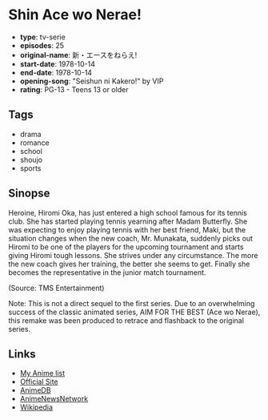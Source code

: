 # Shin Ace wo Nerae!

-   **type**: tv-serie
-   **episodes**: 25
-   **original-name**: 新・エースをねらえ!
-   **start-date**: 1978-10-14
-   **end-date**: 1978-10-14
-   **opening-song**: "Seishun ni Kakero!" by VIP
-   **rating**: PG-13 - Teens 13 or older

## Tags

-   drama
-   romance
-   school
-   shoujo
-   sports

## Sinopse

Heroine, Hiromi Oka, has just entered a high school famous for its tennis club. She has started playing tennis yearning after Madam Butterfly. She was expecting to enjoy playing tennis with her best friend, Maki, but the situation changes when the new coach, Mr. Munakata, suddenly picks out Hiromi to be one of the players for the upcoming tournament and starts giving Hiromi tough lessons. She strives under any circumstance. The more the new coach gives her training, the better she seems to get. Finally she becomes the representative in the junior match tournament.

(Source: TMS Entertainment)

Note: This is not a direct sequel to the first series. Due to an overwhelming success of the classic animated series, AIM FOR THE BEST (Ace wo Nerae), this remake was been produced to retrace and flashback to the original series.

## Links

-   [My Anime list](https://myanimelist.net/anime/8542/Shin_Ace_wo_Nerae)
-   [Official Site](http://www.tms-e.com/library/old/tv/data/t_ace.html)
-   [AnimeDB](http://anidb.info/perl-bin/animedb.pl?show=anime&aid=1073)
-   [AnimeNewsNetwork](http://www.animenewsnetwork.com/encyclopedia/anime.php?id=785)
-   [Wikipedia](http://en.wikipedia.org/wiki/Aim_for_the_Ace!)
